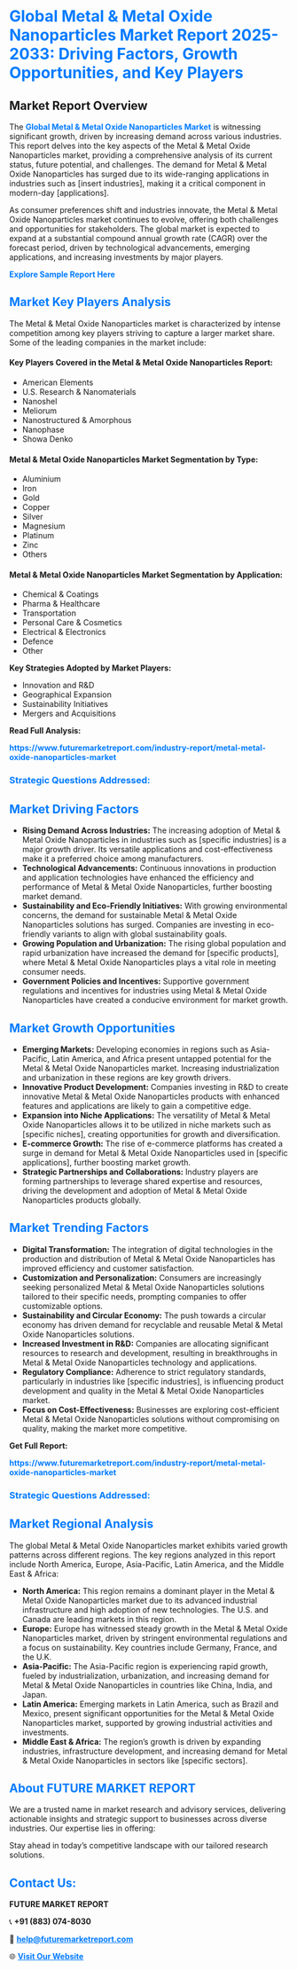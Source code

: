 <h1 style="color: #007BFF;">Global Metal & Metal Oxide Nanoparticles Market Report 2025-2033: Driving Factors, Growth Opportunities, and Key Players</h1>

<section id="overview">
<h2>Market Report Overview</h2>
<p>The <a href="https://www.futuremarketreport.com/industry-report/metal-metal-oxide-nanoparticles-market" style="color: #007BFF; text-decoration: none;"><strong>Global Metal & Metal Oxide Nanoparticles Market</strong></a> is witnessing significant growth, driven by increasing demand across various industries. This report delves into the key aspects of the Metal & Metal Oxide Nanoparticles market, providing a comprehensive analysis of its current status, future potential, and challenges. The demand for Metal & Metal Oxide Nanoparticles has surged due to its wide-ranging applications in industries such as [insert industries], making it a critical component in modern-day [applications].</p>
<p>As consumer preferences shift and industries innovate, the Metal & Metal Oxide Nanoparticles market continues to evolve, offering both challenges and opportunities for stakeholders. The global market is expected to expand at a substantial compound annual growth rate (CAGR) over the forecast period, driven by technological advancements, emerging applications, and increasing investments by major players.</p>
</section>

<section id="overview">
<p><a href="https://www.futuremarketreport.com/request-sample/reportId=54466" style="color: #007BFF; text-decoration: none;"><strong>Explore Sample Report Here</strong></a></p>
</section>

<section id="key-players">
<h2 style="color: #007BFF;">Market Key Players Analysis</h2>
<p>The Metal & Metal Oxide Nanoparticles market is characterized by intense competition among key players striving to capture a larger market share. Some of the leading companies in the market include:</p>
<h4>Key Players Covered in the Metal & Metal Oxide Nanoparticles Report:</h4>
<ul><li>American Elements</li><li>U.S. Research &amp; Nanomaterials</li><li>Nanoshel</li><li>Meliorum</li><li>Nanostructured &amp; Amorphous</li><li>Nanophase</li><li>Showa Denko</li></ul>
<h4>Metal & Metal Oxide Nanoparticles Market Segmentation by Type:</h4>
<ul><li>Aluminium</li><li>Iron</li><li>Gold</li><li>Copper</li><li>Silver</li><li>Magnesium</li><li>Platinum</li><li>Zinc</li><li>Others</li></ul>

<h4>Metal & Metal Oxide Nanoparticles Market Segmentation by Application:</h4>
<ul><li>Chemical &amp; Coatings</li><li>Pharma &amp; Healthcare</li><li>Transportation</li><li>Personal Care &amp; Cosmetics</li><li>Electrical &amp; Electronics</li><li>Defence</li><li>Other</li></ul>
<p><strong>Key Strategies Adopted by Market Players:</strong></p>
<ul>
<li>Innovation and R&D</li>
<li>Geographical Expansion</li>
<li>Sustainability Initiatives</li>
<li>Mergers and Acquisitions</li>
</ul>
</section>

<section>
<p><strong>Read Full Analysis: </strong></p><a href="https://www.futuremarketreport.com/industry-report/metal-metal-oxide-nanoparticles-market" style="color: #007BFF; text-decoration: none;"><strong>https://www.futuremarketreport.com/industry-report/metal-metal-oxide-nanoparticles-market</strong></a>
<h3 style="color: #007BFF;">Strategic Questions Addressed:</h3>
</section>

<section id="driving-factors">
<h2 style="color: #007BFF;">Market Driving Factors</h2>
<ul>
<li><strong>Rising Demand Across Industries:</strong> The increasing adoption of Metal & Metal Oxide Nanoparticles in industries such as [specific industries] is a major growth driver. Its versatile applications and cost-effectiveness make it a preferred choice among manufacturers.</li>
<li><strong>Technological Advancements:</strong> Continuous innovations in production and application technologies have enhanced the efficiency and performance of Metal & Metal Oxide Nanoparticles, further boosting market demand.</li>
<li><strong>Sustainability and Eco-Friendly Initiatives:</strong> With growing environmental concerns, the demand for sustainable Metal & Metal Oxide Nanoparticles solutions has surged. Companies are investing in eco-friendly variants to align with global sustainability goals.</li>
<li><strong>Growing Population and Urbanization:</strong> The rising global population and rapid urbanization have increased the demand for [specific products], where Metal & Metal Oxide Nanoparticles plays a vital role in meeting consumer needs.</li>
<li><strong>Government Policies and Incentives:</strong> Supportive government regulations and incentives for industries using Metal & Metal Oxide Nanoparticles have created a conducive environment for market growth.</li>
</ul>
</section>

<section id="growth-opportunities">
<h2 style="color: #007BFF;">Market Growth Opportunities</h2>
<ul>
<li><strong>Emerging Markets:</strong> Developing economies in regions such as Asia-Pacific, Latin America, and Africa present untapped potential for the Metal & Metal Oxide Nanoparticles market. Increasing industrialization and urbanization in these regions are key growth drivers.</li>
<li><strong>Innovative Product Development:</strong> Companies investing in R&D to create innovative Metal & Metal Oxide Nanoparticles products with enhanced features and applications are likely to gain a competitive edge.</li>
<li><strong>Expansion into Niche Applications:</strong> The versatility of Metal & Metal Oxide Nanoparticles allows it to be utilized in niche markets such as [specific niches], creating opportunities for growth and diversification.</li>
<li><strong>E-commerce Growth:</strong> The rise of e-commerce platforms has created a surge in demand for Metal & Metal Oxide Nanoparticles used in [specific applications], further boosting market growth.</li>
<li><strong>Strategic Partnerships and Collaborations:</strong> Industry players are forming partnerships to leverage shared expertise and resources, driving the development and adoption of Metal & Metal Oxide Nanoparticles products globally.</li>
</ul>
</section>

<section id="trending-factors">
<h2 style="color: #007BFF;">Market Trending Factors</h2>
<ul>
<li><strong>Digital Transformation:</strong> The integration of digital technologies in the production and distribution of Metal & Metal Oxide Nanoparticles has improved efficiency and customer satisfaction.</li>
<li><strong>Customization and Personalization:</strong> Consumers are increasingly seeking personalized Metal & Metal Oxide Nanoparticles solutions tailored to their specific needs, prompting companies to offer customizable options.</li>
<li><strong>Sustainability and Circular Economy:</strong> The push towards a circular economy has driven demand for recyclable and reusable Metal & Metal Oxide Nanoparticles solutions.</li>
<li><strong>Increased Investment in R&D:</strong> Companies are allocating significant resources to research and development, resulting in breakthroughs in Metal & Metal Oxide Nanoparticles technology and applications.</li>
<li><strong>Regulatory Compliance:</strong> Adherence to strict regulatory standards, particularly in industries like [specific industries], is influencing product development and quality in the Metal & Metal Oxide Nanoparticles market.</li>
<li><strong>Focus on Cost-Effectiveness:</strong> Businesses are exploring cost-efficient Metal & Metal Oxide Nanoparticles solutions without compromising on quality, making the market more competitive.</li>
</ul>
</section>

<section>
<p><strong>Get Full Report: </strong></p><a href="https://www.futuremarketreport.com/industry-report/metal-metal-oxide-nanoparticles-market" style="color: #007BFF; text-decoration: none;"><strong>https://www.futuremarketreport.com/industry-report/metal-metal-oxide-nanoparticles-market</strong></a>
<h3 style="color: #007BFF;">Strategic Questions Addressed:</h3>
</section>


<section id="regional-analysis">
<h2 style="color: #007BFF;">Market Regional Analysis</h2>
<p>The global Metal & Metal Oxide Nanoparticles market exhibits varied growth patterns across different regions. The key regions analyzed in this report include North America, Europe, Asia-Pacific, Latin America, and the Middle East & Africa:</p>
<ul>
<li><strong>North America:</strong> This region remains a dominant player in the Metal & Metal Oxide Nanoparticles market due to its advanced industrial infrastructure and high adoption of new technologies. The U.S. and Canada are leading markets in this region.</li>
<li><strong>Europe:</strong> Europe has witnessed steady growth in the Metal & Metal Oxide Nanoparticles market, driven by stringent environmental regulations and a focus on sustainability. Key countries include Germany, France, and the U.K.</li>
<li><strong>Asia-Pacific:</strong> The Asia-Pacific region is experiencing rapid growth, fueled by industrialization, urbanization, and increasing demand for Metal & Metal Oxide Nanoparticles in countries like China, India, and Japan.</li>
<li><strong>Latin America:</strong> Emerging markets in Latin America, such as Brazil and Mexico, present significant opportunities for the Metal & Metal Oxide Nanoparticles market, supported by growing industrial activities and investments.</li>
<li><strong>Middle East & Africa:</strong> The region’s growth is driven by expanding industries, infrastructure development, and increasing demand for Metal & Metal Oxide Nanoparticles in sectors like [specific sectors].</li>
</ul>
</section>

<footer>
<h2 style="color: #007BFF;">About FUTURE MARKET REPORT</h2>
<p>We are a trusted name in market research and advisory services, delivering actionable insights and strategic support to businesses across diverse industries. Our expertise lies in offering:</p>

<p>Stay ahead in today’s competitive landscape with our tailored research solutions.</p>

<h2 style="color: #007BFF;">Contact Us:</h2>
<p><strong>FUTURE MARKET REPORT</strong></p>
<p>📞 <strong>+91 (883) 074-8030</strong></p>
<p>📧 <strong><a href="mailto:help@futuremarketreport.com" style="color: #007BFF;">help@futuremarketreport.com</a></strong></p>
<p>🌐 <strong><a href="https://www.futuremarketreport.com/" style="color: #007BFF;">Visit Our Website</a></strong></p>
</footer>